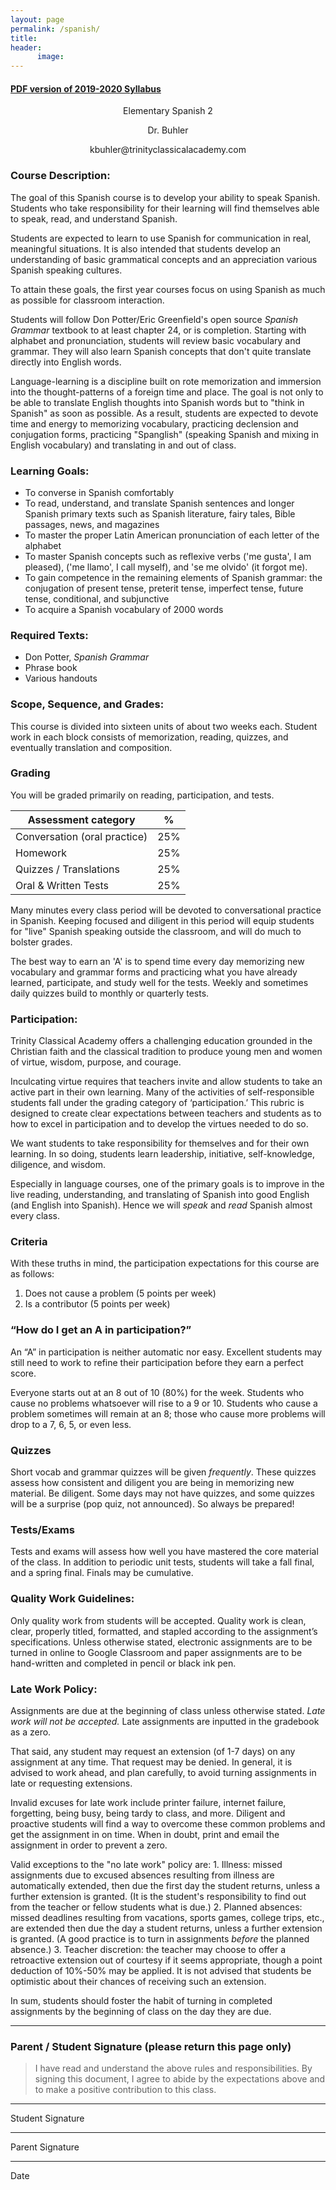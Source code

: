 ```yaml
---
layout: page
permalink: /spanish/
title: 
header: 
      image: 
---
```


#### [PDF version of 2019-2020 Syllabus](/content/syllabi/syllabus-trinity-spanish2-2019.pdf)   

<center>


<p> Elementary Spanish 2 </p>

<p> Dr. Buhler </p>

<p> kbuhler@trinityclassicalacademy.com   </p>

</center>




### Course Description:
The goal of this Spanish course is to develop your ability to speak Spanish. Students who take responsibility for their learning will find themselves able to speak, read, and understand Spanish. 

Students are expected to learn to use Spanish for communication in real, meaningful situations. It is also intended that students develop an understanding of basic grammatical concepts and an appreciation various Spanish speaking cultures.

To attain these goals, the first year courses focus on using Spanish as much as possible for classroom interaction.

Students will follow Don Potter/Eric Greenfield's open source *Spanish Grammar* textbook to at least chapter 24, or is completion. Starting with alphabet and pronunciation, students will review basic vocabulary and grammar. They will also  learn Spanish concepts that don't quite translate directly into English words. 

Language-learning is a discipline built on rote memorization and immersion into the thought-patterns of a foreign time and place. The goal is not only to be able to translate English thoughts into Spanish words but to "think in Spanish" as soon as possible. As a result, students are expected to devote time and energy to memorizing vocabulary, practicing declension and conjugation forms, practicing "Spanglish" (speaking Spanish and mixing in English vocabulary) and translating in and out of class. 


### Learning Goals:

* To converse in Spanish comfortably
* To read, understand, and translate Spanish sentences and longer Spanish primary texts such as Spanish literature, fairy tales, Bible passages, news, and magazines
* To master the proper Latin American pronunciation of each letter of the alphabet
* To master Spanish concepts such as reflexive verbs ('me gusta', I am pleased), ('me llamo', I call myself), and 'se me olvido' (it forgot me). 
* To gain competence in the remaining elements of Spanish grammar: the conjugation of present tense, preterit tense, imperfect tense,  future tense, conditional, and subjunctive
* To acquire a Spanish vocabulary of 2000 words



### Required Texts:

* Don Potter, *Spanish Grammar*
* Phrase book 
* Various handouts


### Scope, Sequence, and Grades:

This course is divided into sixteen units of about two weeks each. Student work in each block consists of memorization, reading, quizzes, and eventually translation and composition. 



### Grading 

You will be graded primarily on reading, participation, and tests.

|  Assessment category                  |  %          |
| --------------------------------------|-------------|
| Conversation (oral practice)          | 25%         |  
| Homework                              | 25%         |
| Quizzes / Translations                | 25%         |
| Oral & Written Tests                  | 25%         |


Many minutes every class period will be devoted to conversational practice in Spanish. Keeping focused and diligent in this period will equip students for "live" Spanish speaking outside the classroom, and will do much to bolster grades. 

The best way to earn an 'A' is to spend time every day memorizing new vocabulary and grammar forms and practicing what you have already learned, participate, and study well for the tests. Weekly and sometimes daily quizzes build to monthly or quarterly tests. 





### Participation:

Trinity Classical Academy offers a challenging education grounded in the Christian faith and the classical tradition to produce young men and women of virtue, wisdom, purpose, and courage. 

Inculcating virtue requires that teachers invite and allow students to take an active part in their own learning. Many of the activities of self-responsible students fall under the grading category of ‘participation.’ This rubric is designed to create clear expectations between teachers and students as to how to excel in participation and to develop the virtues needed to do so. 

We want students to take responsibility for themselves and for their own learning. In so doing, students  learn leadership, initiative, self-knowledge, diligence, and wisdom. 


Especially in language courses, one of the primary goals is to improve in the live reading, understanding, and translating of Spanish into good English (and English into Spanish). Hence we will *speak* and *read* Spanish almost every class. 


### Criteria
With these truths in mind, the participation expectations for this course are as follows: 

1. Does not cause a problem (5 points per week)
2. Is a contributor           (5 points per week)

### “How do I get an A in participation?”
An “A” in participation is neither automatic nor easy. Excellent students may still need to work to refine their participation before they earn a perfect score. 

Everyone starts out at an 8 out of 10 (80%) for the week. Students who cause no problems whatsoever will rise to a 9 or 10. Students who cause a problem sometimes will remain at an 8; those who cause more problems will drop to a 7, 6, 5, or even less. 



### Quizzes

Short vocab and grammar quizzes will be given *frequently*. These quizzes assess how consistent and diligent you are being in memorizing new material. Be diligent. Some days may not have quizzes, and some quizzes will be a surprise (pop quiz, not announced). So always be prepared!


### Tests/Exams

Tests and exams will assess how well you have mastered the core material of the class. In addition to periodic unit tests, students will take a fall final, and a spring final. Finals may be cumulative. 



### Quality Work Guidelines:

Only quality work from students will be accepted.  Quality work is clean, clear, properly titled, formatted, and stapled according to the assignment’s specifications.  Unless otherwise stated, electronic assignments are to be turned in online to Google Classroom and paper assignments are to be hand-written and completed in pencil or black ink pen. 


### Late Work Policy:
Assignments are due at the beginning of class unless otherwise stated. *Late work will not be accepted.*  Late assignments are inputted in the gradebook as a zero. 

That said, any student may request an extension (of 1-7 days) on any assignment at any time. That request may be denied. In general, it is advised to work ahead, and plan carefully, to avoid turning assignments in late or requesting extensions. 

Invalid excuses for late work include printer failure, internet failure, forgetting, being busy, being tardy to class, and more. Diligent and proactive students will find a way to overcome these common problems and get the assignment in on time. When in doubt, print and email the assignment in order to prevent a zero. 

Valid exceptions to the "no late work" policy are:  1. Illness: missed assignments due to excused absences resulting from illness are automatically extended, then due the first day the student returns, unless a further extension is granted. (It is the student's responsibility to find out from the teacher or fellow students what is due.)  2. Planned absences: missed deadlines resulting from vacations, sports games, college trips, etc., are extended then due the day a student returns, unless a further extension is granted. (A good practice is to turn in assignments *before* the planned absence.)   3. Teacher discretion: the teacher may choose to offer a retroactive extension out of courtesy if it seems appropriate, though a point deduction of 10%-50% may be applied. It is not advised that students be optimistic about their chances of receiving such an extension. 

In sum, students should foster the habit of turning in completed assignments by the beginning of class on the day they are due.



-----

### Parent / Student Signature (please return this page only)

> I have read and understand the above rules and responsibilities. By signing this document, I agree to abide by the expectations above and to make a positive contribution to this class.

___________________________    
Student Signature   


____________________________   
Parent Signature   

____________________________   
Date  
